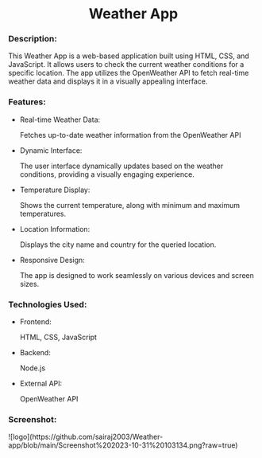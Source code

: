 <h1 align="center">Weather App</h1>
<h3>Description:</h3>
<p>This Weather App is a web-based application built using HTML, CSS, and JavaScript. It allows users to check the current weather conditions for a specific location. The app utilizes the OpenWeather API to fetch real-time weather data and displays it in a visually appealing interface.</p>

<h3>Features:</h3>
<ul>
  <li>Real-time Weather Data:</li><p>Fetches up-to-date weather information from the OpenWeather API</p>
  <li>Dynamic Interface:</li><p>The user interface dynamically updates based on the weather conditions, providing a visually engaging experience.</p>
  <li>Temperature Display: </li><p>Shows the current temperature, along with minimum and maximum temperatures.</p>
  <li>Location Information:</li><p>Displays the city name and country for the queried location.</p>
  <li>Responsive Design:</li><p>The app is designed to work seamlessly on various devices and screen sizes.</p>
</ul>

<h3>Technologies Used:</h3>
<ul>
  <li>Frontend:</li><p>HTML, CSS, JavaScript</p>
  <li>Backend:</li><p>Node.js</p>
  <li>External API:</li><p>OpenWeather API</p>
</ul>

<h3>Screenshot:</h3>
![logo](https://github.com/sairaj2003/Weather-app/blob/main/Screenshot%202023-10-31%20103134.png?raw=true)
